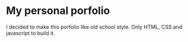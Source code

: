 # My personal porfolio

I decided to make this porfolio like old school style. Only HTML, CSS and javascript to build it. 
